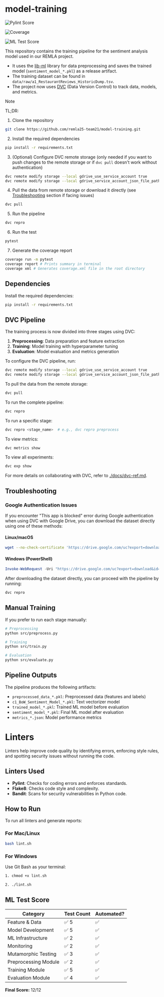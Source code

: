 # model-training

<!-- PYLINT_BADGE_START -->
![Pylint Score](https://img.shields.io/badge/pylint-10%2E00%2F10-brightgreen)
<!-- PYLINT_BADGE_END -->

<!-- COVERAGE_BADGE_START -->
![Coverage](https://codecov.io/github/remla25-team21/model-training/branch/feat%2Fa4-ml-testing/graph/badge.svg?token=L9ICV9K86O)
<!-- COVERAGE_BADGE_END -->

<!-- ML_SCORE_BADGE_START -->
![ML Test Score](https://img.shields.io/badge/ML%20Test%20Score-12%2F12-brightgreen)
<!-- ML_SCORE_BADGE_END -->

This repository contains the training pipeline for the sentiment analysis model used in our REMLA project. 

- It uses the [lib-ml](https://github.com/remla25-team21/lib-ml) library for data preprocessing and saves the trained model (`sentiment_model_*.pkl`) as a release artifact.
- The training dataset can be found in `data/raw/a1_RestaurantReviews_HistoricDump.tsv`.
- The project now uses [DVC](https://dvc.org/) (Data Version Control) to track data, models, and metrics.

> [!NOTE]
> TL;DR:
>
> 1. Clone the repository
>
> ```bash
> git clone https://github.com/remla25-team21/model-training.git
> ```
>
> 2. Install the required dependencies
>
> ```bash
> pip install -r requirements.txt
> ```
>
> 3. (Optional) Configure DVC remote storage (only needed if you want to push changes to the remote storage or if `dvc pull` doesn't work without authentication)
>
> ```bash
> dvc remote modify storage --local gdrive_use_service_account true
> dvc remote modify storage --local gdrive_service_account_json_file_path <path/to/file.json> # Replace with your Google Drive service account JSON file path
> ```
>
> 4. Pull the data from remote storage or download it directly (see [Troubleshooting](#troubleshooting) section if facing issues)
>
> ```bash
> dvc pull
> ```
>
> 5. Run the pipeline
>
> ```bash
> dvc repro
> ```
>
> 6. Run the test 
>
> ```bash
> pytest
> ```
>
> 7. Generate the coverage report
>
> ```bash
> coverage run -m pytest
> coverage report # Prints summary in terminal 
> coverage xml # Generates coverage.xml file in the root directory
> ```

## Dependencies

Install the required dependencies:

```bash
pip install -r requirements.txt
```

## DVC Pipeline

The training process is now divided into three stages using DVC:

1. **Preprocessing**: Data preparation and feature extraction
2. **Training**: Model training with hyperparameter tuning
3. **Evaluation**: Model evaluation and metrics generation

To configure the DVC pipeline, run:

```bash
dvc remote modify storage --local gdrive_use_service_account true
dvc remote modify storage --local gdrive_service_account_json_file_path <path/to/file.json>  # Replace with your Google Drive service account JSON file path
```

To pull the data from the remote storage:

```bash
dvc pull
```

To run the complete pipeline:

```bash
dvc repro
```

To run a specific stage:

```bash
dvc repro <stage_name>  # e.g., dvc repro preprocess
```

To view metrics:

```bash
dvc metrics show
```

To view all experiments:

```bash
dvc exp show
```

For more details on collaborating with DVC, refer to [./docs/dvc-ref.md](./docs/dvc-ref.md).

## Troubleshooting

### Google Authentication Issues

If you encounter "This app is blocked" error during Google authentication when using DVC with Google Drive, you can download the dataset directly using one of these methods:

#### Linux/macOS

```bash
wget --no-check-certificate 'https://drive.google.com/uc?export=download&id=1mrWUgJlRCf_n_TbxPuuthJ9YsTBwGuRh' -O ./data/raw/a1_RestaurantReviews_HistoricDump.tsv
```

#### Windows (PowerShell)

```powershell
Invoke-WebRequest -Uri "https://drive.google.com/uc?export=download&id=1mrWUgJlRCf_n_TbxPuuthJ9YsTBwGuRh" -OutFile "./data/raw/a1_RestaurantReviews_HistoricDump.tsv"
```

After downloading the dataset directly, you can proceed with the pipeline by running:

```bash
dvc repro
```

## Manual Training

If you prefer to run each stage manually:

```bash
# Preprocessing
python src/preprocess.py

# Training
python src/train.py

# Evaluation
python src/evaluate.py
```

## Pipeline Outputs

The pipeline produces the following artifacts:

* `preprocessed_data_*.pkl`: Preprocessed data (features and labels)
* `c1_BoW_Sentiment_Model_*.pkl`: Text vectorizer model
* `trained_model_*.pkl`: Trained ML model before evaluation
* `sentiment_model_*.pkl`: Final ML model after evaluation
* `metrics_*.json`: Model performance metrics

# Linters

Linters help improve code quality by identifying errors, enforcing style rules, and spotting security issues without running the code.

## Linters Used

* **Pylint**: Checks for coding errors and enforces standards.
* **Flake8**: Checks code style and complexity.
* **Bandit**: Scans for security vulnerabilities in Python code.

## How to Run

To run all linters and generate reports:

### For Mac/Linux

```bash
bash lint.sh
```

### For Windows

Use Git Bash as your terminal:

```bash
1. chmod +x lint.sh
```

```bash
2. ./lint.sh
```

## ML Test Score

<!-- ML_TEST_SCORE_START -->
<!-- ML_TEST_SCORE_END -->
<!-- ML_TEST_SCORE_START -->
<!-- ML_TEST_SCORE_END -->
<!-- ML_TEST_SCORE_START -->
| Category              | Test Count | Automated? |
|-----------------------|------------|------------|
| Feature & Data         | ✅ 5        | ✅         |
| Model Development      | ✅ 5        | ✅         |
| ML Infrastructure      | ✅ 2        | ✅         |
| Monitoring             | ✅ 2        | ✅         |
| Mutamorphic Testing    | ✅ 3        | ✅         |
| Preprocessing Module   | ✅ 2        | ✅         |
| Training Module        | ✅ 5        | ✅         |
| Evaluation Module      | ✅ 4        | ✅         |

**Final Score:** 12/12
<!-- ML_TEST_SCORE_END -->